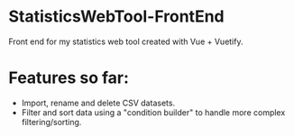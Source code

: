 # StatisticsWebTool-FrontEnd
Front end for my statistics web tool created with Vue + Vuetify.

# Features so far:
* Import, rename and delete CSV datasets.
* Filter and sort data using a "condition builder" to handle more complex filtering/sorting.
